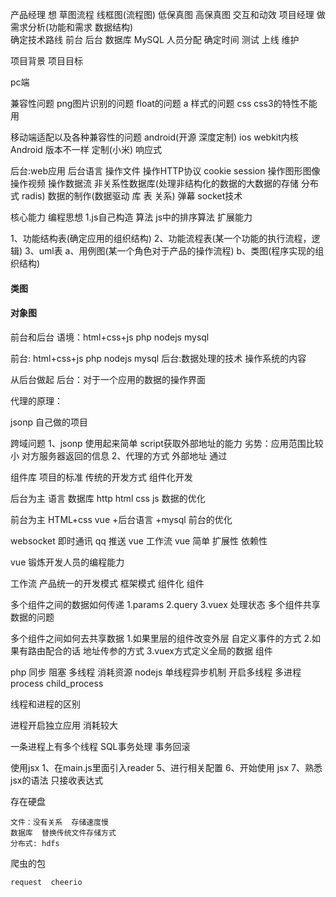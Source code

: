 产品经理  想
草图流程  线框图(流程图)   低保真图   高保真图  交互和动效
项目经理  做
  需求分析(功能和需求  数据结构)  
  确定技术路线  前台  后台  数据库  MySQL
  人员分配 
  确定时间
  测试  上线  维护


  项目背景
  项目目标

pc端

  兼容性问题
  	png图片识别的问题
  	float的问题
  	a 样式的问题
  	css css3的特性不能用

移动端适配以及各种兼容性的问题
	android(开源  深度定制) ios  webkit内核
	Android  版本不一样 
			 定制(小米)
响应式  

后台:web应用
后台语言   操作文件  操作HTTP协议  cookie  session  操作图形图像  操作视频  操作数据流
非关系性数据库(处理非结构化的数据的大数据的存储  分布式 radis)   数据的制作(数据驱动  库 表 关系)
弹幕  socket技术

核心能力
  编程思想
  	1.js自己构造
  算法
  	js中的排序算法
  扩展能力



1、功能结构表(确定应用的组织结构)
2、功能流程表(某一个功能的执行流程，逻辑)
3、uml表
    a、用例图(某一个角色对于产品的操作流程)
    b、类图(程序实现的组织结构)

#### 类图

#### 对象图

前台和后台
语境：html+css+js
      php nodejs mysql

前台: html+css+js
      php nodejs mysql
后台:数据处理的技术  操作系统的内容

从后台做起
    后台：对于一个应用的数据的操作界面

代理的原理：

jsonp 自己做的项目


跨域问题
  1、jsonp  使用起来简单  script获取外部地址的能力
      劣势：应用范围比较小 对方服务器返回的信息
  2、代理的方式  外部地址  通过


  组件库 项目的标准  传统的开发方式 组件化开发

  后台为主  语言  数据库 http html css js  数据的优化 

  前台为主  HTML+css vue +后台语言 +mysql  前台的优化

  websocket  即时通讯  qq  推送
  vue 工作流  vue 简单  扩展性 依赖性

  vue  锻炼开发人员的编程能力

  工作流  产品统一的开发模式  框架模式  组件化  组件

  多个组件之间的数据如何传递
  1.params
  2.query
  3.vuex  处理状态 多个组件共享数据的问题

  多个组件之间如何去共享数据
  1.如果里层的组件改变外层  自定义事件的方式
  2.如果有路由配合的话 地址传参的方式
  3.vuex方式定义全局的数据  组件

  php 同步 阻塞 多线程  消耗资源
  nodejs 单线程异步机制  开启多线程 多进程 process child_process

  线程和进程的区别

  进程开启独立应用 消耗较大

  一条进程上有多个线程
  SQL事务处理  事务回滚

  使用jsx
  1、在main.js里面引入reader
  5、进行相关配置
  6、开始使用 jsx
  7、熟悉jsx的语法
    只接收表达式

存在硬盘 

```
文件：没有关系  存储速度慢
数据库  替换传统文件存储方式
分布式: hdfs
```

爬虫的包

```
request  cheerio
```

